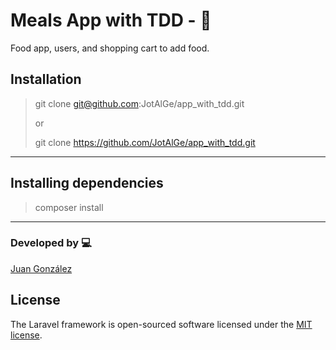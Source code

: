 # Meals App with TDD - :pizza: 
Food app, users, and shopping cart to add food.


## Installation
> git clone git@github.com:JotAlGe/app_with_tdd.git
>
> or
>
> git clone https://github.com/JotAlGe/app_with_tdd.git

________________________________________________________

## Installing dependencies
> composer install
________________________________________________________
### Developed by :computer:
[Juan González](mailto:juanchismo10@gmail.com)

## License

The Laravel framework is open-sourced software licensed under the [MIT license](https://opensource.org/licenses/MIT).
